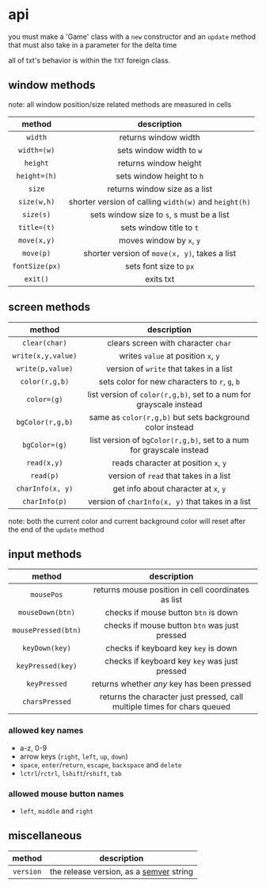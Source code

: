 # api

you must make a 'Game' class with a `new` constructor and an `update` method that must also take in a parameter for the delta time

all of txt's behavior is within the `TXT` foreign class.

## window methods

note: all window position/size related methods are measured in cells

| method | description |
| :-: | :-: |
| `width`        | returns window width                                  |
| `width=(w)`    | sets window width to `w`                              |
| `height`       | returns window height                                 |
| `height=(h)`   | sets window height to `h`                             |
| `size`         | returns window size as a list                         |
| `size(w,h)`    | shorter version of calling `width(w)` and `height(h)` |
| `size(s)`      | sets window size to `s`, s must be a list             |
| `title=(t)`    | sets window title to `t`                              |
| `move(x,y)`    | moves window by `x`, `y`                              |
| `move(p)`      | shorter version of `move(x, y)`, takes a list         |
| `fontSize(px)` | sets font size to `px`                                |
| `exit()`       | exits txt                                             |

## screen methods

| method | description |
| :-: | :-: |
| `clear(char)`      | clears screen with character `char`                                  |
| `write(x,y,value)` | writes `value` at position `x`, `y`                                  |
| `write(p,value)`   | version of `write` that takes in a list                              |
| `color(r,g,b)`     | sets color for new characters to `r`, `g`, `b`                       |
| `color=(g)`        | list version of `color(r,g,b)`, set to a num for grayscale instead   |
| `bgColor(r,g,b)`   | same as `color(r,g,b)` but sets background color instead             |
| `bgColor=(g)`      | list version of `bgColor(r,g,b)`, set to a num for grayscale instead |
| `read(x,y)`        | reads character at position `x`, `y`                                 |
| `read(p)`          | version of `read` that takes in a list                               |
| `charInfo(x, y)`   | get info about character at `x`, `y`                                 |
| `charInfo(p)`      | version of `charInfo(x, y)` that takes in a list                     |

note: both the current color and current background color will reset after the end of the `update` method

## input methods

| method | description |
| :-: | :-: |
| `mousePos`          | returns mouse position in cell coordinates as list                       |
| `mouseDown(btn)`    | checks if mouse button `btn` is down                                     |
| `mousePressed(btn)` | checks if mouse button `btn` was just pressed                            |
| `keyDown(key)`      | checks if keyboard key `key` is down                                     |
| `keyPressed(key)`   | checks if keyboard key `key` was just pressed                            |
| `keyPressed`        | returns whether *any* key has been pressed                               |
| `charsPressed`      | returns the character just pressed, call multiple times for chars queued |

### allowed key names
- a-z, 0-9
- arrow keys (`right`, `left`, `up`, `down`)
- `space`, `enter`/`return`, `escape`, `backspace` and `delete`
- `lctrl`/`rctrl`, `lshift`/`rshift`, `tab`

### allowed mouse button names
- `left`, `middle` and `right`

## miscellaneous

| method | description |
| :-: | :-: |
| `version` | the release version, as a [semver](https://semver.org/) string |

